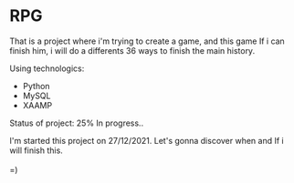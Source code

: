 # RPG

That is a project where i'm trying to create a game, and this game If i can finish him, i will do a differents 36 ways to finish the main history.

Using technologics:
- Python
- MySQL
- XAAMP


Status of project: 25%
In progress..

I'm started this project on 27/12/2021.
Let's gonna discover when and If i will finish this.
<br><br>
=)
